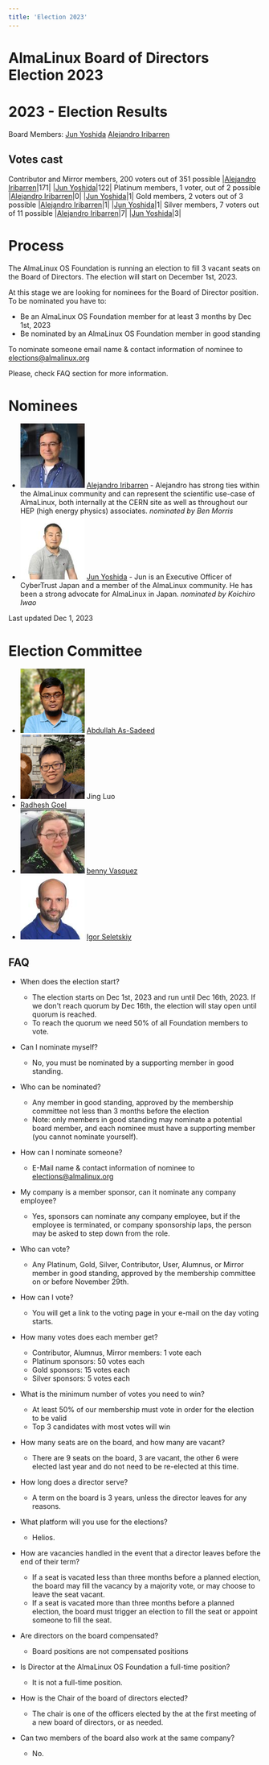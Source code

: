 ```yaml
---
title: 'Election 2023'
---
```

# AlmaLinux Board of Directors Election 2023

# 2023 - Election Results

Board Members:
[Jun Yoshida](https://www.linkedin.com/in/jun-yoshida-6b4b5a16/)
[Alejandro Iribarren](https://www.linkedin.com/in/iribarren/)

## Votes cast

Contributor and Mirror members, 200 voters out of 351 possible
|[Alejandro Iribarren](https://www.linkedin.com/in/iribarren/)|171|
|[Jun Yoshida](https://www.linkedin.com/in/jun-yoshida-6b4b5a16/)|122|
Platinum members, 1 voter, out of 2 possible
|[Alejandro Iribarren](https://www.linkedin.com/in/iribarren/)|0|
|[Jun Yoshida](https://www.linkedin.com/in/jun-yoshida-6b4b5a16/)|1|
Gold members, 2 voters out of 3 possible
|[Alejandro Iribarren](https://www.linkedin.com/in/iribarren/)|1|
|[Jun Yoshida](https://www.linkedin.com/in/jun-yoshida-6b4b5a16/)|1|
Silver members, 7 voters out of 11 possible
|[Alejandro Iribarren](https://www.linkedin.com/in/iribarren/)|7|
|[Jun Yoshida](https://www.linkedin.com/in/jun-yoshida-6b4b5a16/)|3|

# Process

The AlmaLinux OS Foundation is running an election to fill 3 vacant seats on the Board of Directors. The election will start on December 1st, 2023.

At this stage we are looking for nominees for the Board of Director position. To be nominated you have to:

* Be an AlmaLinux OS Foundation member for at least 3 months by Dec 1st, 2023
* Be nominated by an AlmaLinux OS Foundation member in good standing

To nominate someone email name & contact information of nominee to elections@almalinux.org

Please, check FAQ section for more information.

# Nominees 
* ![image](/images/elections2023/AlexIribarren-small.jpg) [Alejandro Iribarren](https://www.linkedin.com/in/iribarren/) - Alejandro has strong ties within the AlmaLinux community and can represent the scientific use-case of AlmaLinux, both internally at the CERN site as well as throughout our HEP (high energy physics) associates. _nominated by Ben Morris_
* ![Image](/images/elections2023/JunYoshida-small.jpg) [Jun Yoshida](https://www.linkedin.com/in/jun-yoshida-6b4b5a16/) - Jun is an Executive Officer of CyberTrust Japan and a member of the AlmaLinux community. He has been a strong advocate for AlmaLinux in Japan. _nominated by Koichiro Iwao_

Last updated Dec 1, 2023

# Election Committee
* ![image](/images/elections2023/Abdullah_As-Sadeed-small.png) [Abdullah As-Sadeed](https://github.com/Abdullah-As-Sadeed)
* ![image](/images/elections2023/JING_LUO.png) Jing Luo
* [Radhesh Goel](https://www.linkedin.com/in/radhesh-g)
* ![image](/images/elections2023/Benny-small.jpg) [benny Vasquez](https://www.linkedin.com/in/bennyvasquez/)
* ![image](/images/elections2023/igor-small.jpg) [Igor Seletskiy](https://www.linkedin.com/in/iseletsk/)

## FAQ

* When does the election start?
  * The election starts on Dec 1st, 2023 and run until Dec 16th, 2023. If we don't reach quorum by Dec 16th, the election will stay open until quorum is reached.
  * To reach the quorum we need 50% of all Foundation members to vote.

* Can I nominate myself?
  * No, you must be nominated by a supporting member in good standing.

* Who can be nominated?
  * Any member in good standing, approved by the membership committee not less than 3 months before the election
  * Note: only members in good standing may nominate a potential board member, and each nominee must have a supporting member (you cannot nominate yourself).

* How can I nominate someone?
  * E-Mail name & contact information of nominee to elections@almalinux.org

* My company is a member sponsor, can it nominate any company employee?
  * Yes, sponsors can nominate any company employee, but if the employee is terminated, or company sponsorship laps, the person may be asked to step down from the role.

* Who can vote?
  * Any Platinum, Gold, Silver, Contributor, User, Alumnus, or Mirror member in good standing, approved by the membership committee on or before November 29th. 

* How can I vote?
  * You will get a link to the voting page in your e-mail on the day voting starts.

* How many votes does each member get?
  * Contributor, Alumnus, Mirror members: 1 vote each 
  * Platinum sponsors: 50 votes each 
  * Gold sponsors: 15 votes each 
  * Silver sponsors: 5 votes each

* What is the minimum number of votes you need to win?
  * At least 50% of our membership must vote in order for the election to be valid
  * Top 3 candidates with most votes will win
  
* How many seats are on the board, and how many are vacant?
  * There are 9 seats on the board, 3 are vacant, the other 6 were elected last year and do not need to be re-elected at this time.

* How long does a director serve?
  * A term on the board is 3 years, unless the director leaves for any reasons.

* What platform will you use for the elections?
  * Helios.

* How are vacancies handled in the event that a director leaves before the end of their term?
  * If a seat is vacated less than three months before a planned election, the board may fill the vacancy by a majority vote, or may choose to leave the seat vacant. 
  * If a seat is vacated more than three months before a planned election, the board must trigger an election to fill the seat or appoint someone to fill the seat.

* Are directors on the board compensated?
  * Board positions are not compensated positions

* Is Director at the AlmaLinux OS Foundation a full-time position?
  * It is not a full-time position.

* How is the Chair of the board of directors elected?
  * The chair is one of the officers elected by the at the first meeting of a new board of directors, or as needed.

* Can two members of the board also work at the same company?
  * No.
